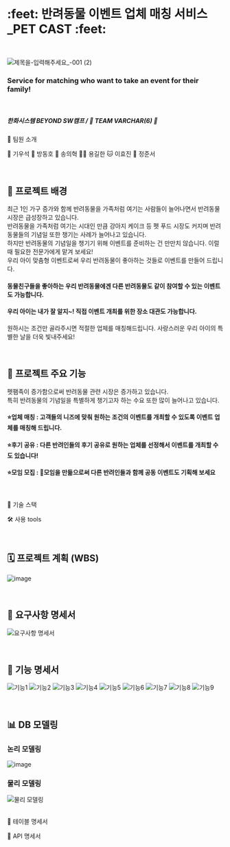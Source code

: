 <h1> :feet: 반려동물 이벤트 업체 매칭 서비스_PET CAST :feet: </h1> <br> 

![제목을-입력해주세요_-001 (2)](https://github.com/user-attachments/assets/1f8491a3-89b5-43a3-8a50-3e769303c46f)
	

### Service for matching who want to take an event for their family!
<br>


##### 한화시스템 BEYOND SW캠프 / 🍑 TEAM VARCHAR(6) 🍑 <br>

🎯 팀원 소개
					
🦥 기우석 	🐬 방동호 	🐰 송의혁 	🐻‍❄️ 용길한 	🐱 이효진 	🐹 정준서 





<br>


## 🌟 프로젝트 배경

최근 1인 가구 증가와 함께 반려동물을 가족처럼 여기는 사람들이 늘어나면서 반려동물 시장은 급성장하고 있습니다. <br> 
반려동물을 가족처럼 여기는 시대인 만큼 강아지 케이크 등 펫 푸드 시장도 커지며 반려동물들의 기념일 또한 챙기는 사례가 늘어나고 있습니다. <br>
하지만 반려동물의 기념일을 챙기기 위해 이벤트를 준비하는 건 만만치 않습니다. 이럴 때 필요한 전문가에게 맡겨 보세요! <br> 우리 아이 맞춤형 이벤트로써 우리 반려동물이 좋아하는 것들로 이벤트를 만들어 드립니다. <br>
#### 동물친구들을 좋아하는 우리 반려동물에겐 다른 반려동물도 같이 참여할 수 있는 이벤트도 가능합니다. <br>
#### 우리 아이는 내가 잘 알지~! 직접 이벤트 개최를 위한 장소 대관도 가능합니다. <br>
원하시는 조건만 골라주시면 적절한 업체를 매칭해드립니다. 사랑스러운 우리 아이의 특별한 날을 더욱 빛내주세요! 


<br>


## 🌟 프로젝트 주요 기능

펫팸족이 증가함으로써 반려동물 관련 시장은 증가하고 있습니다.<br>
특히 반려동물의 기념일을 특별하게 챙기고자 하는 수요 또한 많이 늘어나고 있습니다.<br>
#### ⭐업체 매칭 : 고객들의 니즈에 맞춰 원하는 조건의 이벤트를 개최할 수 있도록 이벤트 업체를 매칭해 드립니다. <br>
#### ⭐후기 공유 : 다른 반려인들의 후기 공유로 원하는 업체를 선정해서 이벤트를 개최할 수도 있습니다! <br>
#### ⭐모임 모집 : 👥모임을 만듦으로써 다른 반려인들과 함께 공동 이벤트도 기획해 보세요


<br>



🔧 기술 스택 

  
  
🛠 사용 tools
   

<br>

## 🗓️ 프로젝트 계획 (WBS) <br>

![image](https://github.com/user-attachments/assets/caa05a40-a9d3-4747-95d4-78103b10d6aa)



<br>

## 📙 요구사항 명세서

![요구사항 명세서](https://github.com/user-attachments/assets/8c39167c-b241-4118-bcaa-59d730ec8614)

<br>

## 📘 기능 명세서
![기능1](https://github.com/user-attachments/assets/e827486f-ab2f-4465-b80d-c6140bbd15a2)
![기능2](https://github.com/user-attachments/assets/28b8c102-832c-475c-bacc-8439d4233f83)
![기능3](https://github.com/user-attachments/assets/fd2689e2-9815-4e8a-aa3d-cae14fdecfed)
![기능4](https://github.com/user-attachments/assets/6e23a1b6-42d3-48bb-8cce-d501145c7d5e)
![기능5](https://github.com/user-attachments/assets/61cec108-f8a8-4319-ba95-92e254bd282c)
![기능6](https://github.com/user-attachments/assets/c52a3cc9-373a-4930-a458-f9572d0a748f)
![기능7](https://github.com/user-attachments/assets/590a597d-0624-4b93-9a89-5b79160bd084)
![기능8](https://github.com/user-attachments/assets/f30b6f04-2c0b-4e3c-a6b2-d3021d2986a9)
![기능9](https://github.com/user-attachments/assets/bde84f01-fd84-49f0-8b57-60c182276c2f)


<br>

## 📊 DB 모델링
### 논리 모델링 <br>
![image](https://github.com/user-attachments/assets/e40ab358-7519-4b85-8c63-4c602c2b3210)


### 물리 모델링 <br>
![물리 모델링](https://github.com/user-attachments/assets/c4a7814d-34ff-447e-9c72-7890d8a9d3c3)


<br>
📗 테이블 명세서



📝 API 명세서



